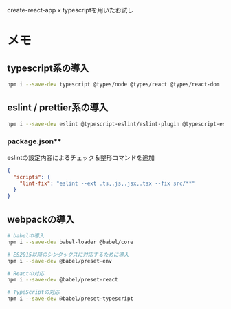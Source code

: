 create-react-app x typescriptを用いたお試し

# メモ

## typescript系の導入

```bash
npm i --save-dev typescript @types/node @types/react @types/react-dom
```

## eslint / prettier系の導入

```bash
npm i --save-dev eslint @typescript-eslint/eslint-plugin @typescript-eslint/parser prettier eslint-config-prettier eslint-plugin-prettier eslint-plugin-react eslint-plugin-react-app
```

### package.json**

eslintの設定内容によるチェック＆整形コマンドを追加

```json
{
  "scripts": {
    "lint-fix": "eslint --ext .ts,.js,.jsx,.tsx --fix src/**"
  }
}
```

## webpackの導入

```bash
# babelの導入
npm i --save-dev babel-loader @babel/core

# ES2015以降のシンタックスに対応するために導入
npm i --save-dev @babel/preset-env

# Reactの対応
npm i --save-dev @babel/preset-react

# TypeScriptの対応
npm i --save-dev @babel/preset-typescript
```